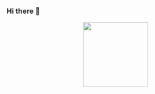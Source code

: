 ### Hi there 👋

<div align="center">
  <a href="https://github.com/LedoVeras">
  <img height="150px" src="https://github-readme-stats.vercel.app/api/top-langs/?username=LedoVeras&layout=compact&langs_count=100&hide=html,css&theme=tokyonight"/>
</div>
<br>

<!--
**d4nkali/d4nkali** is a ✨ _special_ ✨ repository because its `README.md` (this file) appears on your GitHub profile.

Here are some ideas to get you started:

- 🔭 I’m currently working on ...
- 🌱 I’m currently learning ...
- 👯 I’m looking to collaborate on ...
- 🤔 I’m looking for help with ...
- 💬 Ask me about ...
- 📫 How to reach me: ...
- 😄 Pronouns: ...
- ⚡ Fun fact: ...
-->
